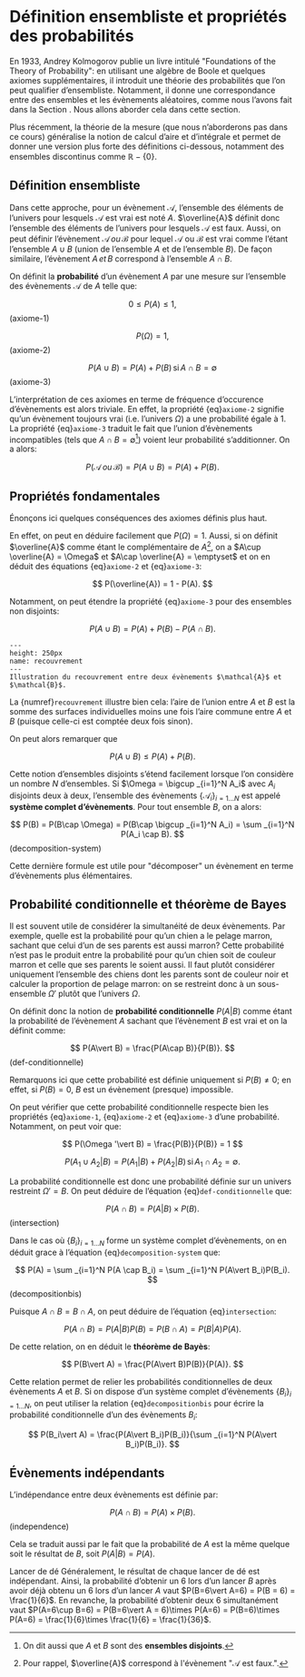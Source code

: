 
# Définition ensembliste et propriétés des probabilités

En 1933, Andrey Kolmogorov publie un livre intitulé "Foundations of the
Theory of Probability": en utilisant une algèbre de Boole et quelques
axiomes supplémentaires, il introduit une théorie des probabilités que
l’on peut qualifier d’ensembliste. Notamment, il donne une
correspondance entre des ensembles et les évènements aléatoires, comme
nous l’avons fait dans la Section [](content:univers).
Nous allons aborder cela dans cette section.

Plus récemment, la théorie de la mesure (que nous n’aborderons pas dans
ce cours) généralise la notion de calcul d’aire et d’intégrale et permet
de donner une version plus forte des définitions ci-dessous, notamment
des ensembles discontinus comme $\mathbb{R}-\{0\}$.

## Définition ensembliste

Dans cette approche, pour un évènement $\mathcal{A}$, l’ensemble des
éléments de l’univers pour lesquels $\mathcal{A}$ est vrai est noté $A$.
$\overline{A}$ définit donc l’ensemble des éléments de l’univers pour
lesquels $\mathcal{A}$ est faux. Aussi, on peut définir l’évènement
$\mathcal{A}\,ou\,\mathcal{B}$ pour lequel $\mathcal{A}$ ou
$\mathcal{B}$ est vrai comme l’étant l’ensemble $A\cup B$ (union de
l’ensemble $A$ et de l’ensemble $B$). De façon similaire, l’évènement
$A\,et\,B$ correspond à l’ensemble $A\cap B$.

On définit la **probabilité** d’un évènement $A$ par une mesure sur
l’ensemble des évènements $\mathcal{A}$ de $A$ telle que:

$$
    0 \leq P(A) \leq 1,
$$ (axiome-1)

$$
P(\Omega ) = 1,
$$ (axiome-2)

$$
P(A\cup B) = P(A)+P(B) \mathrm{\,si\,} A\cap B = \emptyset
$$ (axiome-3)

L’interprétation de ces axiomes en terme de fréquence d’occurence
d’évènements est alors triviale. En effet, la propriété
{eq}`axiome-2` signifie qu’un évènement toujours vrai (i.e. l’univers $\Omega$) a une
probabilité égale à 1. La propriété
{eq}`axiome-3`
traduit le fait que l’union d’évènements incompatibles (tels que
$A\cap B = \emptyset$[^disjoints]) voient leur probabilité s’additionner. On a
alors: 

$$
P(\mathcal{A}\, ou\, \mathcal{B}) = P(A\cup B) = P(A)+P(B).
$$

## Propriétés fondamentales

Énonçons ici quelques conséquences des axiomes définis plus haut.

En effet, on peut en déduire facilement que $P(\Omega) = 1$. Aussi, si
on définit $\overline{A}$ comme étant le complémentaire de $A$[^complementaire-rappel], on a
$A\cup \overline{A} = \Omega$ et $A\cap \overline{A} = \emptyset$ et on
en déduit des équations {eq}`axiome-2` et {eq}`axiome-3`:

$$
P(\overline{A}) = 1 - P(A).
$$

Notamment, on peut étendre la propriété {eq}`axiome-3` pour des ensembles non disjoints:

$$
P(A\cup B) = P(A) + P(B) - P(A\cap B).
$$ 

```{figure} recouvrement.png
---
height: 250px
name: recouvrement
---
Illustration du recouvrement entre deux évènements $\mathcal{A}$ et $\mathcal{B}$.
```

La {numref}`recouvrement` illustre bien cela: l’aire de l’union entre $A$ et $B$ est la somme des
surfaces individuelles moins une fois l’aire commune entre $A$ et $B$
(puisque celle-ci est comptée deux fois sinon).

On peut alors remarquer que 

$$
P(A\cup B) \leq P(A) + P(B).
$$

Cette notion d’ensembles disjoints s’étend facilement lorsque l’on
considère un nombre $N$ d’ensembles. Si $\Omega = \bigcup _{i=1}^N A_i$
avec $A_i$ disjoints deux à deux, l’ensemble des évènements
$\left\{ \mathcal{A}_i \right\} _{i=1...N}$ est appelé **système complet d’évènements**. 
Pour tout ensemble $B$, on a alors:

$$
    P(B) = P(B\cap \Omega) = P(B\cap \bigcup _{i=1}^N A_i) = \sum _{i=1}^N P(A_i \cap B).
$$ (decomposition-system)

Cette dernière formule est utile pour "décomposer" un évènement en terme
d’évènements plus élémentaires.

## Probabilité conditionnelle et théorème de Bayes

Il est souvent utile de considérer la simultanéité de deux évènements.
Par exemple, quelle est la probabilité pour qu’un chien a le pelage
marron, sachant que celui d’un de ses parents est aussi marron? Cette
probabilité n’est pas le produit entre la probabilité pour qu’un chien
soit de couleur marron et celle que ses parents le soient aussi. Il faut
plutôt considérer uniquement l’ensemble des chiens dont les parents sont
de couleur noir et calculer la proportion de pelage marron: on se
restreint donc à un sous-ensemble $\Omega '$ plutôt que l’univers
$\Omega$.

On définit donc la notion de **probabilité conditionnelle**
$P(A\vert B)$ comme étant la probabilité de l’évènement $A$ sachant que
l’évènement $B$ est vrai et on la définit comme:

$$
    P(A\vert B) = \frac{P(A\cap B)}{P(B)}.
$$ (def-conditionnelle) 

Remarquons ici que cette
probabilité est définie uniquement si $P(B)\neq 0$; en effet, si
$P(B) = 0$, $B$ est un évènement (presque) impossible.

On peut vérifier que cette probabilité conditionnelle respecte bien les
propriétés {eq}`axiome-1`, {eq}`axiome-2` et {eq}`axiome-3` d’une probabilité. Notamment, on peut voir que: 

$$
    P(\Omega '\vert B) = \frac{P(B)}{P(B)} = 1
$$

$$
    P(A_1 \cup A_2 \vert B) = P(A_1 \vert B) + P(A_2 \vert B)\mathrm{\,si\,} A_1\cap A_2 = \emptyset.
$$

La probabilité conditionnelle est donc une probabilité définie sur un
univers restreint $\Omega ' = B$. On peut déduire de l’équation {eq}`def-conditionnelle` que: 

$$
    P(A\cap B ) =  P(A\vert B)\times P(B).
$$ (intersection)

Dans le cas où
$\left\{B_i\right\}_{i=1...N}$ forme un système complet d’évènements, on
en déduit grace à l’équation {eq}`decomposition-system` que: 

$$
    P(A) = \sum _{i=1}^N P(A \cap B_i) = \sum _{i=1}^N P(A\vert B_i)P(B_i).
$$ (decompositionbis)

Puisque $A\cap B = B\cap A$, on peut déduire de l’équation {eq}`intersection`:

$$
    P(A\cap B) = P(A\vert B)P(B) = P(B\cap A) = P(B\vert A) P(A).
    $$ 

De cette relation, on en déduit le **théorème de Bayès**:

$$
    P(B\vert A) = \frac{P(A\vert B)P(B)}{P(A)}.
$$ 

Cette relation permet de
relier les probabilités conditionnelles de deux évènements $A$ et $B$.
Si on dispose d’un système complet d’évènements
$\left\{B_i\right\}_{i=1...N}$, on peut utiliser la relation {eq}`decompositionbis`
pour écrire la probabilité conditionnelle d’un des évènements $B_i$:

$$
P(B_i\vert A) = \frac{P(A\vert B_i)P(B_i)}{\sum _{i=1}^N P(A\vert B_i)P(B_i)}.
$$

## Évènements indépendants

L’indépendance entre deux évènements est définie par:

$$
P(A\cap B) = P(A)\times P(B).
$$ (independence)

Cela se traduit aussi par le fait que la
probabilité de $A$ est la même quelque soit le résultat de $B$, soit
$P(A\vert B) = P(A)$.

Lancer de dé Généralement, le résultat de chaque lancer de dé est
indépendant. Ainsi, la probabilité d’obtenir un 6 lors d’un lancer $B$
après avoir déjà obtenu un 6 lors d’un lancer $A$ vaut
$P(B=6\vert A=6) = P(B = 6) = \frac{1}{6}$. En revanche, la probabilité
d’obtenir deux 6 simultanément vaut
$P(A=6\cup B=6) = P(B=6\vert A = 6)\times P(A=6) = P(B=6)\times P(A=6) = \frac{1}{6}\times \frac{1}{6} = \frac{1}{36}$.

[^disjoints]: On dit aussi que $A$ et $B$ sont des **ensembles disjoints**.
[^complementaire-rappel]: Pour rappel, $\overline{A}$ correspond à l'évènement "$\mathcal{A}$ est faux.".